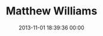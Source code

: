 ---
title: "Matthew Williams"
date: 2013-11-01 18:39:36 00:00
permalink: /derrellwilliams
twitter: ""
likes: [2104]
id: 2094
gravatar: "http://www.gravatar.com/avatar/9869a24da2471abd00855876c02eab20"
---